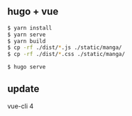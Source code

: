 ## hugo + vue

```sh
$ yarn install
$ yarn serve
$ yarn build
$ cp -rf ./dist/*.js ./static/manga/
$ cp -rf ./dist/*.css ./static/manga/

$ hugo serve
```

## update

vue-cli 4
